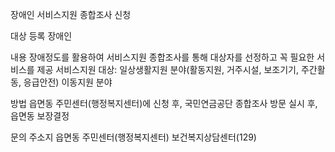 장애인 서비스지원 종합조사 신청

대상
등록 장애인

내용
장애정도를 활용하여 서비스지원 종합조사를 통해 대상자를 선정하고 꼭 필요한 서비스를 제공
서비스지원 대상:
일상생활지원 분야(활동지원, 거주시설, 보조기기, 주간활동, 응급안전)
이동지원 분야

방법
읍면동 주민센터(행정복지센터)에 신청 후, 국민연금공단 종합조사 방문 실시 후, 읍면동 보장결정 

문의
주소지 읍면동 주민센터(행정복지센터)
보건복지상담센터(129)
